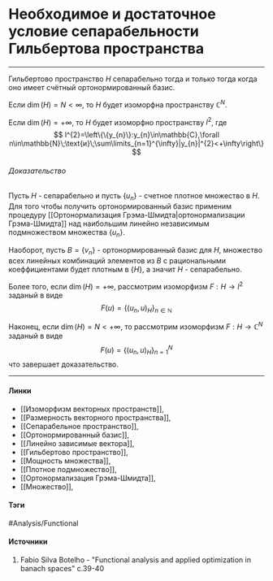 # Необходимое и достаточное условие сепарабельности Гильбертова пространства
***
Гильбертово пространство $H$ сепарабельно тогда и только тогда когда оно имеет счётный ортонормированный базис. 

Если $\dim(H)=N<\infty$, то $H$ будет изоморфна пространству $\mathbb{C}^{N}$.

Если $\dim(H)=+\infty$, то $H$ будет изоморфно пространству $l^{2}$, где
$$
l^{2}=\left\{\{y_{n}\}:y_{n}\in\mathbb{C},\forall n\in\mathbb{N}\;\text{и}\;\sum\limits_{n=1}^{\infty}|y_{n}|^{2}<+\infty\right\}
$$
###### Доказательство
Пусть $H$ - сепарабельно и пусть $\{u_{n}\}$ - счетное плотное множество в $H$. Для того чтобы получить ортонормированный базис применим процедуру [[Ортонормализация Грэма-Шмидта|ортонормализации Грэма-Шмидта]] над наибольшим линейно независимым подмножеством множества $\{u_{n}\}$.

Наоборот, пусть $B=\{v_{n}\}$ - ортонормированный базис для $H$, множество всех линейных комбинаций элементов из $B$ с рациональными коеффициентами будет плотным в $\{H\}$, а значит $H$ - сепарабельно.

Более того, если $\dim(H)=+\infty$, рассмотрим изоморфизм $F:H\to l^{2}$ заданый в виде
$$
F(u)=\{(u_{n},u)_{H}\}_{n\in\mathbb{N}}
$$

Наконец, если $\dim(H)=N<+\infty$, то рассмотрим изоморфизм $F:H\to\mathbb{C}^{N}$ заданый в виде
$$
F(u)=\{(u_{n},u)_{H}\}_{n=1}^{N}
$$
что завершает доказательство.
***
#### Линки
- [[Изоморфизм векторных пространств]],
- [[Размерность векторного пространства]],
- [[Сепарабельное пространство]],
- [[Ортонормированный базис]],
- [[Линейно зависимые вектора]],
- [[Гильбертово пространство]],
- [[Мощность множества]],
- [[Плотное подмножество]],
- [[Ортонормализация Грэма-Шмидта]],
- [[Множество]],
#### Тэги
 #Analysis/Functional 
#### Источники
1. Fabio Silva Botelho - "Functional analysis and applied optimization in banach spaces" c.39-40
